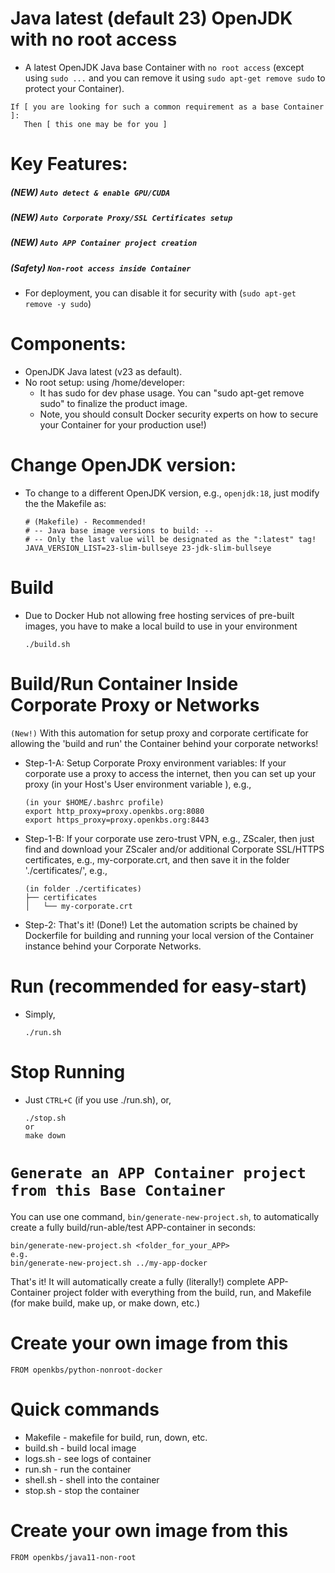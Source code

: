 # Java latest (default 23) OpenJDK with no root access 
* A latest OpenJDK Java base Container with `no root access` (except using `sudo ...` and you can remove it using `sudo apt-get remove sudo` to protect your Container). 
```
If [ you are looking for such a common requirement as a base Container ]:
   Then [ this one may be for you ]
```

# Key Features:
##### (**NEW**) `Auto detect & enable GPU/CUDA`
##### (**NEW**) `Auto Corporate Proxy/SSL Certificates setup`
##### (**NEW**) `Auto APP Container project creation`
##### (**Safety**) `Non-root access inside Container`
* For deployment, you can disable it for security with (`sudo apt-get remove -y sudo`)

# Components:
* OpenJDK Java latest (v23 as default).
* No root setup: using /home/developer:
  * It has sudo for dev phase usage. You can "sudo apt-get remove sudo" to finalize the product image.
  * Note, you should consult Docker security experts on how to secure your Container for your production use!)

# Change OpenJDK version:
* To change to a different OpenJDK version, e.g., `openjdk:18`, just modify the the Makefile as:
    ```
    # (Makefile) - Recommended!
    # -- Java base image versions to build: --
    # -- Only the last value will be designated as the ":latest" tag!
    JAVA_VERSION_LIST=23-slim-bullseye 23-jdk-slim-bullseye
    ```
# Build
* Due to Docker Hub not allowing free hosting services of pre-built images, you have to make a local build to use in your environment
    ```
    ./build.sh
    ```

# Build/Run Container Inside Corporate Proxy or Networks
`(New!)` With this automation for setup proxy and corporate certificate for allowing the 'build and run' the Container behind your corporate networks!
* Step-1-A: Setup Corporate Proxy environment variables:
    If your corporate use a proxy to access the internet, then you can set up your proxy (in your Host's User environment variable ), e.g.,
    ```
    (in your $HOME/.bashrc profile)
    export http_proxy=proxy.openkbs.org:8080
    export https_proxy=proxy.openkbs.org:8443
    ```
    
* Step-1-B: If your corporate use zero-trust VPN, e.g., ZScaler, then just find and download your ZScaler and/or additional Corporate SSL/HTTPS certificates, e.g., my-corporate.crt, and then save it in the folder './certificates/', e.g.,
    ```
    (in folder ./certificates)
    ├── certificates
    │   └── my-corporate.crt
    ```
* Step-2: That's it! (Done!) Let the automation scripts be chained by Dockerfile for building and running your local version of the Container instance behind your Corporate Networks.

# Run (recommended for easy-start)
* Simply,
    ```
    ./run.sh
    ```

# Stop Running
* Just `CTRL+C` (if you use ./run.sh), or,
    ```
    ./stop.sh
    or
    make down
    ```
# `Generate an APP Container project from this Base Container`
You can use one command, `bin/generate-new-project.sh`, to automatically create a fully build/run-able/test APP-container in seconds:
```
bin/generate-new-project.sh <folder_for_your_APP>
e.g.
bin/generate-new-project.sh ../my-app-docker
```
That's it! It will automatically create a fully (literally!) complete APP-Container project folder with everything from the build, run, and Makefile (for make build, make up, or make down, etc.)

# Create your own image from this
```
FROM openkbs/python-nonroot-docker
```

# Quick commands
* Makefile - makefile for build, run, down, etc.
* build.sh - build local image
* logs.sh - see logs of container
* run.sh - run the container
* shell.sh - shell into the container
* stop.sh - stop the container


# Create your own image from this

```
FROM openkbs/java11-non-root
```

